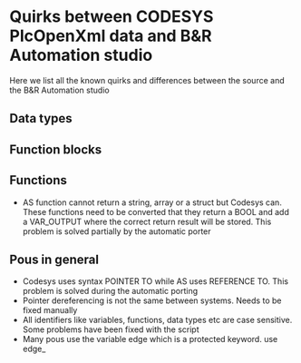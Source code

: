 # Quirks between CODESYS PlcOpenXml data and B&R Automation studio

Here we list all the known quirks and differences between the source and the B&R Automation studio

## Data types

## Function blocks

## Functions

- AS function cannot return a string, array or a struct but Codesys can. These functions need to be converted that they return a BOOL and add a VAR_OUTPUT where the correct return result will be stored. This problem is solved partially by the automatic porter

## Pous in general

- Codesys uses syntax POINTER TO while AS uses REFERENCE TO. This problem is solved during the automatic porting
- Pointer dereferencing is not the same between systems. Needs to be fixed manually
- All identifiers like variables, functions, data types etc are case sensitive. Some problems have been fixed with the script
- Many pous use the variable edge which is a protected keyword. use edge_
